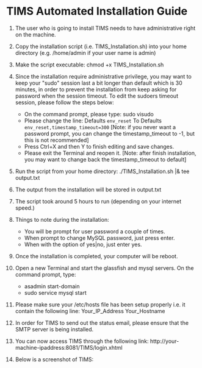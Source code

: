 # TIMS Automated Installation Guide

1.	The user who is going to install TIMS needs to have administrative right on the machine.

2.	Copy the installation script (i.e. TIMS_Installation.sh) into your home directory (e.g. /home/admin if your user name is admin)

3.	Make the script executable: chmod +x TIMS_Installation.sh

4.	Since the installation require administrative privilege, you may want to keep your "sudo" session last a bit longer than default which is 30 minutes, in order to prevent the installation from keep asking for password when the session timeout. To edit the sudoers timeout session, please follow the steps below:
	- On the command prompt, please type: 
		sudo visudo
	- Please change the line:
		Defaults `env_reset` To Defaults `env_reset,timestamp_timeout=300`  [Note: if you never want a password prompt, you can change the timestamp_timeout to -1, but this is not recommended]
	- Press Ctrl+X and then Y to finish editing and save changes. 
	- Please exit the Terminal and reopen it.  [Note: after finish installation, you may want to change back the timestamp_timeout to default]

5.	Run the script from your home directory: ./TIMS_Installation.sh |& tee output.txt

6.	The output from the installation will be stored in output.txt

7.	The script took around 5 hours to run (depending on your internet speed.)

8.	Things to note during the installation:
	- You will be prompt for user password a couple of times.
	- When prompt to change MySQL password, just press enter.
	- When with the option of yes|no, just enter yes.

9.	Once the installation is completed, your computer will be reboot.

10.	Open a new Terminal and start the glassfish and mysql servers. On the command prompt, type:
	- asadmin start-domain
	- sudo service mysql start

11.	Please make sure your /etc/hosts file has been setup properly i.e. it contain the following line:
Your_IP_Address	Your_Hostname

12.	In order for TIMS to send out the status email, please ensure that the SMTP server is being installed.

13.	You can now access TIMS through the following link:
http://your-machine-ipaddress:8081/TIMS/login.xhtml

14.	Below is a screenshot of TIMS:
